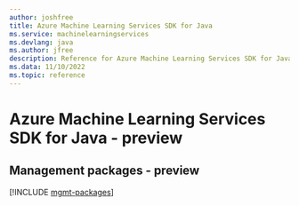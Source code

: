 ```yaml
---
author: joshfree
title: Azure Machine Learning Services SDK for Java
ms.service: machinelearningservices
ms.devlang: java
ms.author: jfree
description: Reference for Azure Machine Learning Services SDK for Java
ms.data: 11/10/2022
ms.topic: reference
---
```

# Azure Machine Learning Services SDK for Java - preview

## Management packages - preview
[!INCLUDE [mgmt-packages](machine-learning-services-mgmt-index.md)]